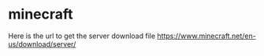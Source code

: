 # minecraft

Here is the url to get the server download file
https://www.minecraft.net/en-us/download/server/
